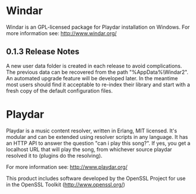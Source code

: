 Windar
======
Windar is an GPL-licensed package for Playdar installation on Windows.
For more information see: http://www.windar.org/

0.1.3 Release Notes
-------------------
A new user data folder is created in each release to avoid complications.
The previous data can be recovered from the path "%AppData%\Windar2".
An automated upgrade feature will be developed later. In the meantime
most users should find it acceptable to re-index their library and start
with a fresh copy of the default configuration files.

Playdar
=======
Playdar is a music content resolver, written in Erlang, MIT licensed.
It's modular and can be extended using resolver scripts in any language.
It has an HTTP API to answer the question "can i play this song?".
If yes, you get a localhost URL that will play the song, from whichever
source playdar resolved it to (plugins do the resolving).

For more information see: http://www.playdar.org/

This product includes software developed by the OpenSSL Project for use in
the OpenSSL Toolkit (http://www.openssl.org/)